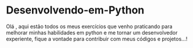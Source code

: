 # Desenvolvendo-em-Python

Olá , aqui estão todos os meus exercícios que venho praticando para melhorar
minhas habilidades em python e me tornar um desenvolvedor experiente, fique 
a vontade para contribuir com meus códigos e projetos...!
